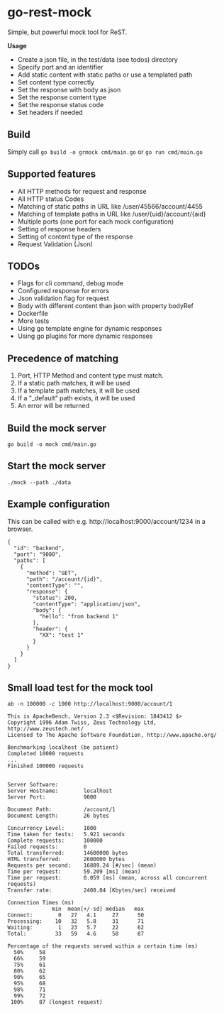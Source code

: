 # go-rest-mock
Simple, but powerful mock tool for ReST.

**Usage**
* Create a json file, in the test/data (see todos) directory
* Specify port and an identifier
* Add static content with static paths or use a templated path
* Set content type correctly
* Set the response with body as json
* Set the response content type
* Set the response status code
* Set headers if needed

## Build

Simply call ```go build -o grmock cmd/main.go``` or ```go run cmd/main.go```

## Supported features

* All HTTP methods for request and response
* All HTTP status Codes
* Matching of static paths in URL like /user/45566/account/4455
* Matching of template paths in URL like /user/{uid}/account/{aid}
* Multiple ports (one port for each mock configuration)
* Setting of response headers
* Setting of content type of the response
* Request Validation (Json)


## TODOs

* Flags for cli command, debug mode
* Configured response for errors
* Json validation flag for request
* Body with different content than json with property bodyRef
* Dockerfile
* More tests
* Using go template engine for dynamic responses
* Using go plugins for more dynamic responses

## Precedence of matching

1. Port, HTTP Method and content type must match.
2. If a static path matches, it will be used
3. If a template path matches, it will be used
4. If a "_default" path exists, it will be used
5. An error will be returned
 
## Build the mock server

``` go build -o mock cmd/main.go ```
 
## Start the mock server

``` ./mock --path ./data ```

## Example configuration

This can be called with e.g. http://localhost:9000/account/1234 in a browser.

```
{
  "id": "backend",
  "port": "9000",
  "paths": [
    {
      "method": "GET",
      "path": "/account/{id}",
      "contentType": "",
      "response": {
        "status": 200,
        "contentType": "application/json",
        "body": {
          "hello": "from backend 1"
        },
        "header": {
          "XX": "test 1"
        }
      }
    }
  ]
}

```

## Small load test for the mock tool

```
ab -n 100000 -c 1000 http://localhost:9000/account/1
```

```
This is ApacheBench, Version 2.3 <$Revision: 1843412 $>
Copyright 1996 Adam Twiss, Zeus Technology Ltd, http://www.zeustech.net/
Licensed to The Apache Software Foundation, http://www.apache.org/

Benchmarking localhost (be patient)
Completed 10000 requests
...
Finished 100000 requests


Server Software:        
Server Hostname:        localhost
Server Port:            9000

Document Path:          /account/1
Document Length:        26 bytes

Concurrency Level:      1000
Time taken for tests:   5.921 seconds
Complete requests:      100000
Failed requests:        0
Total transferred:      14600000 bytes
HTML transferred:       2600000 bytes
Requests per second:    16889.24 [#/sec] (mean)
Time per request:       59.209 [ms] (mean)
Time per request:       0.059 [ms] (mean, across all concurrent requests)
Transfer rate:          2408.04 [Kbytes/sec] received

Connection Times (ms)
              min  mean[+/-sd] median   max
Connect:        0   27   4.1     27      50
Processing:    10   32   5.8     31      71
Waiting:        1   23   5.7     22      62
Total:         33   59   4.6     58      87

Percentage of the requests served within a certain time (ms)
  50%     58
  66%     59
  75%     61
  80%     62
  90%     65
  95%     68
  98%     71
  99%     72
 100%     87 (longest request)


```

